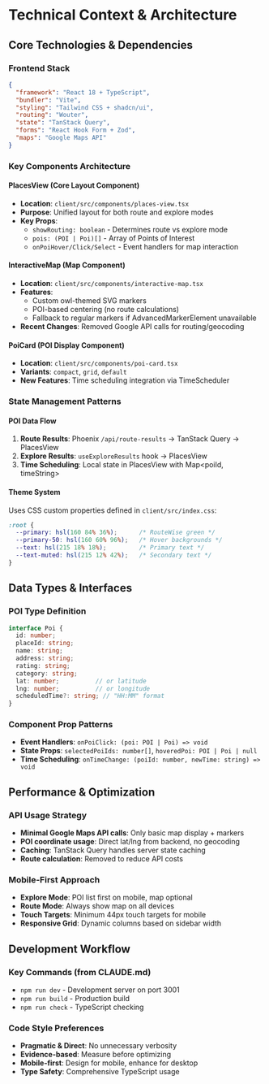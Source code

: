 # Technical Context & Architecture

## Core Technologies & Dependencies

### Frontend Stack
```json
{
  "framework": "React 18 + TypeScript",
  "bundler": "Vite",
  "styling": "Tailwind CSS + shadcn/ui",
  "routing": "Wouter",
  "state": "TanStack Query",
  "forms": "React Hook Form + Zod",
  "maps": "Google Maps API"
}
```

### Key Components Architecture

#### PlacesView (Core Layout Component)
- **Location**: `client/src/components/places-view.tsx`
- **Purpose**: Unified layout for both route and explore modes
- **Key Props**:
  - `showRouting: boolean` - Determines route vs explore mode
  - `pois: (POI | Poi)[]` - Array of Points of Interest
  - `onPoiHover/Click/Select` - Event handlers for map interaction

#### InteractiveMap (Map Component)
- **Location**: `client/src/components/interactive-map.tsx`
- **Features**: 
  - Custom owl-themed SVG markers
  - POI-based centering (no route calculations)
  - Fallback to regular markers if AdvancedMarkerElement unavailable
- **Recent Changes**: Removed Google API calls for routing/geocoding

#### PoiCard (POI Display Component)
- **Location**: `client/src/components/poi-card.tsx`
- **Variants**: `compact`, `grid`, `default`
- **New Features**: Time scheduling integration via TimeScheduler

### State Management Patterns

#### POI Data Flow
1. **Route Results**: Phoenix `/api/route-results` → TanStack Query → PlacesView
2. **Explore Results**: `useExploreResults` hook → PlacesView  
3. **Time Scheduling**: Local state in PlacesView with Map<poiId, timeString>

#### Theme System
Uses CSS custom properties defined in `client/src/index.css`:
```css
:root {
  --primary: hsl(160 84% 36%);      /* RouteWise green */
  --primary-50: hsl(160 60% 96%);   /* Hover backgrounds */
  --text: hsl(215 18% 18%);         /* Primary text */
  --text-muted: hsl(215 12% 42%);   /* Secondary text */
}
```

## Data Types & Interfaces

### POI Type Definition
```typescript
interface Poi {
  id: number;
  placeId: string;
  name: string;
  address: string;
  rating: string;
  category: string;
  lat: number;          // or latitude
  lng: number;          // or longitude
  scheduledTime?: string; // "HH:MM" format
}
```

### Component Prop Patterns
- **Event Handlers**: `onPoiClick: (poi: POI | Poi) => void`
- **State Props**: `selectedPoiIds: number[]`, `hoveredPoi: POI | Poi | null`
- **Time Scheduling**: `onTimeChange: (poiId: number, newTime: string) => void`

## Performance & Optimization

### API Usage Strategy
- **Minimal Google Maps API calls**: Only basic map display + markers
- **POI coordinate usage**: Direct lat/lng from backend, no geocoding
- **Caching**: TanStack Query handles server state caching
- **Route calculation**: Removed to reduce API costs

### Mobile-First Approach
- **Explore Mode**: POI list first on mobile, map optional
- **Route Mode**: Always show map on all devices
- **Touch Targets**: Minimum 44px touch targets for mobile
- **Responsive Grid**: Dynamic columns based on sidebar width

## Development Workflow

### Key Commands (from CLAUDE.md)
- `npm run dev` - Development server on port 3001
- `npm run build` - Production build
- `npm run check` - TypeScript checking

### Code Style Preferences
- **Pragmatic & Direct**: No unnecessary verbosity
- **Evidence-based**: Measure before optimizing
- **Mobile-first**: Design for mobile, enhance for desktop
- **Type Safety**: Comprehensive TypeScript usage
